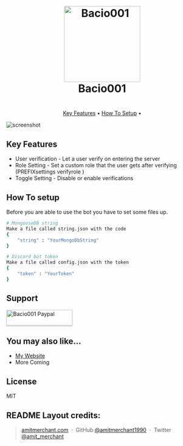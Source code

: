 
<h1 align="center">
  <br>
  <a href="http://www.bacio001.xyz/"><img src="https://r.search.yahoo.com/_ylt=AwrJ3s_klN9gUkwAF4J1KAx.;_ylu=c2VjA3NyBHNsawNpbWcEb2lkA2RkMDVkYjc3NzNkMGYwZTg4NzNmMGYyOGRjMmVhZWFiBGdwb3MDMQRpdANiaW5n/RV=2/RE=1625294180/RO=11/RU=https%3a%2f%2fwww.fiverr.com%2fbacio001%2fmake-you-a-basic-discord-bot/RK=2/RS=EiY95lLchFATGJMCgNI4e8XdmM0-" alt="Bacio001" width="200"></a>
  <br>
  Bacio001
  <br>
</h1>

<h1 align="Verification bot by Bacio001"></h1>

<p align="center">
  <a href="#key-features">Key Features</a> •
  <a href="#how-to-setup">How To Setup</a> •
</p>

![screenshot](https://raw.githubusercontent.com/amitmerchant1990/electron-markdownify/master/app/img/markdownify.gif)

## Key Features

* User verification - Let a user verify on entering the server
* Role Setting - Set a custom role that the user gets after verifying (PREFIXsettings verifyrole <roleid>)
* Toggle Setting - Disable or enable verifications



## How To setup

Before you are able to use the bot you have to set some files up.

```bash
# MongooseDB string
Make a file called string.json with the code
{
	"string" : "YourMongoDbString"
}

# Discord bot token
Make a file called config.json with the token
{
	"token" : "YourToken"
}
```

## Support

<a href="paypal.me/Bacio001" target="_blank"><img src="https://tse4.mm.bing.net/th?id=OIP.cP-T7bBVT2FOVr8mc6_C3wHaDt&pid=Api&P=0&w=354&h=178" alt="Bacio001 Paypal" style="height: 41px !important;width: 174px !important;box-shadow: 0px 3px 2px 0px rgba(190, 190, 190, 0.5) !important;-webkit-box-shadow: 0px 3px 2px 0px rgba(190, 190, 190, 0.5) !important;" ></a>


## You may also like...
	
- <a href="www.bacio001.xyz">My Website</a>
- More Coming

## License

MIT

	
README Layout credits:
---

> [amitmerchant.com](https://www.amitmerchant.com) &nbsp;&middot;&nbsp;
> GitHub [@amitmerchant1990](https://github.com/amitmerchant1990) &nbsp;&middot;&nbsp;
> Twitter [@amit_merchant](https://twitter.com/amit_merchant)

